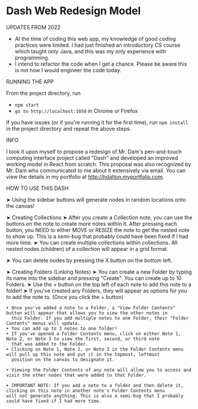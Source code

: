 # Dash Web Redesign Model

UPDATES FROM 2022 

* At the time of coding this web app, my knowledge of good coding practices were limited. I had just finished an introductory CS course which taught only Java, and this was my only experience with programming. 
* I intend to refactor the code when I get a chance. Please be aware this is not how I would engineer the code today. 

RUNNING THE APP 

From the project directory, run
* `npm start`
* `go to http://localhost:1050` in Chrome or Firefox

If you have issues (or if you're running it for the first time), run `npm install` in the project directory and repeat the above steps.

INFO 

I took it upon myself to propose a redesign of Mr. Dam's pen-and-touch computing interface project called "Dash" and developed an improved working model in React from scratch. This proposal was also recognized by Mr. Dam who communicated to me about it extensively via email. You can view the details in my portfolio at http://hdalton.myportfolio.com.

HOW TO USE THIS DASH

➤ Using the sidebar buttons will generate nodes in random locations onto the canvas! 

➤ Creating Collections 
    ➤ After you create a Collection note, you can use the buttons on the note to create more notes within it. After pressing each button, 
      you NEED to either MOVE or RESIZE the note to get the nested note to show up. This is a semi-bug that probably could have been fixed 
      if I had more time. 
    ➤ You can create multiple collections within collections. All nested nodes (children) of a collection will appear in a grid format. 

➤ You can delete nodes by pressing the X button on the bottom left. 

➤ Creating Folders (Linking Notes)
    ➤ You can create a new Folder by typing its name into the sidebar and pressing "Create". You can create up to 10 Folders. 
    ➤ Use the + button on the top left of each note to add this note to a folder! 
    ➤ If you've created any Folders, they will appear as options for you to add the note to. (Once you click the + button)

    ➤ Once you've added a note to a Folder, a "View Folder Contents" button will appear that allows you to view the other notes in 
      this Folder. If you add multiple notes to one Folder, their "Folder Contents" menus will update. 
    ➤ You can add up to 3 notes to one folder!
    ➤ If you've opened a Folder Contents menu, click on either Note 1, Note 2, or Note 3 to view the first, second, or third note 
      that was added to the Folder. 
    ➤ Clicking on Note 1, Note 2, or Note 3 in the Folder Contents menu will pull up this note and put it in the topmost, leftmost 
      position on the canvas to designate it. 

    ➤ Viewing the Folder Contents of any note will allow you to access and visit the other nodes that were added to that Folder. 

    ➤ IMPORTANT NOTE: If you add a note to a folder and then delete it, clicking on this note in another note's Folder Contents menu
    will not generate anything. This is also a semi-bug that I probably could have fixed if I had more time. 


